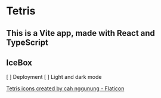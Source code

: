 # Tetris

## This is a Vite app, made with React and TypeScript

## IceBox
[ ] Deployment
[ ] Light and dark mode

<a href="https://www.flaticon.com/free-icons/tetris" title="tetris icons">Tetris icons created by cah nggunung - Flaticon</a>